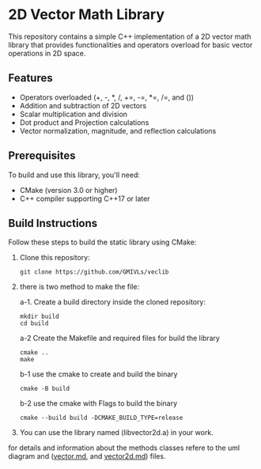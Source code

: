 # 2D Vector Math Library

This repository contains a simple C++ implementation of a 2D vector math library that provides functionalities and operators overload for basic vector operations in 2D space.

## Features

- Operators overloaded (+, -, *, /, +=, -=, *=, /=, and ())
- Addition and subtraction of 2D vectors
- Scalar multiplication and division
- Dot product and Projection calculations
- Vector normalization, magnitude, and reflection calculations

## Prerequisites

To build and use this library, you'll need:

- CMake (version 3.0 or higher)
- C++ compiler supporting C++17 or later

## Build Instructions

Follow these steps to build the static library using CMake:

1. Clone this repository:
    ```git
    git clone https://github.com/GMIVLs/veclib

2. there is two method to make the file:
  
    a-1. Create a build directory inside the cloned repository:
   
    ```
    mkdir build
    cd build
    ```

    a-2 Create the Makefile and required files for build the library
    
    ```
    cmake ..
    make
    ```

    b-1 use the cmake to create and build the binary
    
    ```
    cmake -B build
    ```

    b-2 use the cmake with Flags to build the binary
    
    ```
    cmake --build build -DCMAKE_BUILD_TYPE=release
    ```

3. You can use the library named (libvector2d.a) in your work.

for details and information about the methods classes refere to the uml diagram and ([vector.md](lib_docs/uml/vector.md), and [vector2d.md](lib_docs/uml/vector2d.md)) files.

